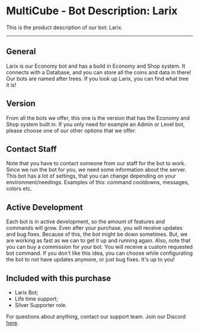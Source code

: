 # MultiCube - Bot Description: Larix

This is the product description of our bot: Larix.

---

## General

Larix is our Economy bot and has a build in Economy and Shop system. It connects with a Database, and you can store all the coins and data in there! Our bots are named after trees. If you look up Larix, you can find what tree it is!

## Version

From all the bots we offer, this one is the version that has the Economy and Shop system built in. If you only need for example an Admin or Level bot, please choose one of our other options that we offer.

## Contact Staff

Note that you have to contact someone from our staff for the bot to work. Since we run the bot for you, we need some information about the server. This bot has a lot of settings, that you can change depending on your environment/needings. Examples of this: command cooldowns, messages, colors etc.

## Active Development

Each bot is in active development, so the amount of features and commands will grow. Even after your purchase, you will receive updates and bug fixes. Because of this, the bot might be down sometimes. But, we are working as fast as we can to get it up and running again. Also, note that you can buy a commission for your bot. You will receive a custom requested bot command. If you don't like this idea, you can choose while configurating the bot to not have updates anymore, or just bug fixes. It's up to you!

## Included with this purchase

- Larix Bot;
- Life time support;
- Silver Supporter role.

For questions about anything, contact our support team. Join our Discord [here](https://discord.gg/gBVFuBqENA).
